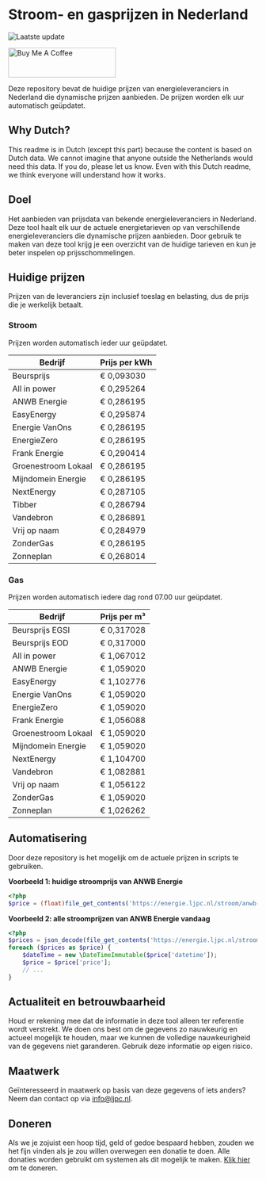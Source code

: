 # Stroom- en gasprijzen in Nederland

![Laatste update](https://img.shields.io/badge/laatste%20update-2023--06--27%2002%3A00%20CET-brightgreen)

<a href="https://www.buymeacoffee.com/Lars-" target="_blank"><img src="https://cdn.buymeacoffee.com/buttons/v2/default-orange.png" alt="Buy Me A Coffee" height="60" style="height: 60px !important;width: 217px !important;" ></a>

Deze repository bevat de huidige prijzen van energieleveranciers in Nederland die dynamische prijzen aanbieden. De prijzen worden elk uur automatisch geüpdatet.

## Why Dutch?

This readme is in Dutch (except this part) because the content is based on Dutch data. We cannot imagine that anyone outside the Netherlands would need this data. If you do, please let us know. Even with this Dutch readme, we think
everyone will understand how it works.

## Doel

Het aanbieden van prijsdata van bekende energieleveranciers in Nederland. Deze tool haalt elk uur de actuele energietarieven op van verschillende energieleveranciers die dynamische prijzen aanbieden. Door gebruik te maken van deze tool
krijg je een overzicht van de huidige tarieven en kun je beter inspelen op prijsschommelingen.

## Huidige prijzen

Prijzen van de leveranciers zijn inclusief toeslag en belasting, dus de prijs die je werkelijk betaalt.

### Stroom

Prijzen worden automatisch ieder uur geüpdatet.

 Bedrijf | Prijs per kWh 
---------|---------------
Beursprijs | € 0,093030
All in power | € 0,295264
ANWB Energie | € 0,286195
EasyEnergy | € 0,295874
Energie VanOns | € 0,286195
EnergieZero | € 0,286195
Frank Energie | € 0,290414
Groenestroom Lokaal | € 0,286195
Mijndomein Energie | € 0,286195
NextEnergy | € 0,287105
Tibber | € 0,286794
Vandebron | € 0,286891
Vrij op naam | € 0,284979
ZonderGas | € 0,286195
Zonneplan | € 0,268014


### Gas

Prijzen worden automatisch iedere dag rond 07.00 uur geüpdatet.

 Bedrijf | Prijs per m³ 
---------|--------------
Beursprijs EGSI | € 0,317028
Beursprijs EOD | € 0,317000
All in power | € 1,067012
ANWB Energie | € 1,059020
EasyEnergy | € 1,102776
Energie VanOns | € 1,059020
EnergieZero | € 1,059020
Frank Energie | € 1,056088
Groenestroom Lokaal | € 1,059020
Mijndomein Energie | € 1,059020
NextEnergy | € 1,104700
Vandebron | € 1,082881
Vrij op naam | € 1,056122
ZonderGas | € 1,059020
Zonneplan | € 1,026262


## Automatisering

Door deze repository is het mogelijk om de actuele prijzen in scripts te gebruiken.

**Voorbeeld 1: huidige stroomprijs van ANWB Energie**

```php
<?php
$price = (float)file_get_contents('https://energie.ljpc.nl/stroom/anwb-energie-nu.txt');

```

**Voorbeeld 2: alle stroomprijzen van ANWB Energie vandaag**

```php
<?php
$prices = json_decode(file_get_contents('https://energie.ljpc.nl/stroom/all-in-power-vandaag.json'),true);
foreach ($prices as $price) {
    $dateTime = new \DateTimeImmutable($price['datetime']);
    $price = $price['price'];
    // ...
}
```

## Actualiteit en betrouwbaarheid

Houd er rekening mee dat de informatie in deze tool alleen ter referentie wordt verstrekt. We doen ons best om de gegevens zo nauwkeurig en actueel mogelijk te houden, maar we kunnen de volledige nauwkeurigheid van de gegevens niet
garanderen. Gebruik deze informatie op eigen risico.

## Maatwerk

Geïnteresseerd in maatwerk op basis van deze gegevens of iets anders? Neem dan contact op
via [info@ljpc.nl](mailto:info@ljpc.nl?subject=Energie%20prijzen).

## Doneren

Als we je zojuist een hoop tijd, geld of gedoe bespaard hebben, zouden we het fijn vinden als je zou willen overwegen een
donatie te doen. Alle donaties worden gebruikt om systemen als dit mogelijk te
maken. [Klik hier](https://www.buymeacoffee.com/Lars-) om te doneren.
